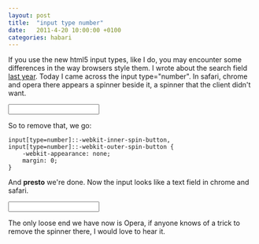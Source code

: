 ```yaml
---
layout: post
title:  "input type number"
date:   2011-4-20 10:00:00 +0100
categories: habari
---
```

<p>If you use the new html5 input types, like I do, you may encounter some differences in the way browsers style them. I wrote about the search field <a href="http://wnas.nl/input-type-search">last year</a>. Today I came across the input type="number". In safari, chrome and opera there appears a spinner beside it, a spinner that the client didn't want.</p><p><input type="number"></p> <p>So to remove that, we go:</p>
<pre><code>input[type=number]::-webkit-inner-spin-button,
input[type=number]::-webkit-outer-spin-button {
    -webkit-appearance: none;
    margin: 0;
}</code></pre><p>And <strong>presto</strong> we're done. Now the input looks like a text field in chrome and safari.</p><p><input type="number" id="nospinner"></p><style>#nospinner::-webkit-inner-spin-button,
#nospinner::-webkit-outer-spin-button {
    -webkit-appearance: none;
    margin: 0;
}</style><p>The only loose end we have now is Opera, if anyone knows of a trick to remove the spinner there, I would love to hear it.</p>
